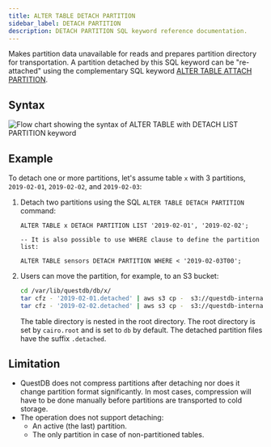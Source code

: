 ```yaml
---
title: ALTER TABLE DETACH PARTITION
sidebar_label: DETACH PARTITION
description: DETACH PARTITION SQL keyword reference documentation.
---
```


Makes partition data unavailable for reads and prepares partition directory for transportation. A partition detached by this SQL keyword can be "re-attached" using the complementary SQL keyword [ALTER TABLE ATTACH PARTITION](alter-table-attach-partition).

## Syntax

![Flow chart showing the syntax of ALTER TABLE with DETACH LIST PARTITION keyword](/img/docs/diagrams/alterTableDetachPartition.svg)

## Example

To detach one or more partitions, let's assume table `x` with 3 partitions, `2019-02-01`, `2019-02-02`, and `2019-02-03`:

1. Detach two partitions using the SQL `ALTER TABLE DETACH PARTITION` command:

    ```questdb-sql
    ALTER TABLE x DETACH PARTITION LIST '2019-02-01', '2019-02-02';

    -- It is also possible to use WHERE clause to define the partition list:

    ALTER TABLE sensors DETACH PARTITION WHERE < '2019-02-03T00';
    ```


2. Users can move the partition, for example, to an S3 bucket:

    ```bash
    cd /var/lib/questdb/db/x/
    tar cfz - '2019-02-01.detached' | aws s3 cp -  s3://questdb-internal/blobs/20190201.tar.gz
    tar cfz - '2019-02-02.detached' | aws s3 cp -  s3://questdb-internal/blobs/20190202.tar.gz
    ```
    The table directory is nested in the root directory. The root directory is set by `cairo.root` and is set to `db` by default. The detached partition files have the suffix `.detached`.

## Limitation

- QuestDB does not compress partitions after detaching nor does it change partition format significantly. In most cases, compression will have to be done manually before partitions are transported to cold storage.
- The operation does not support detaching:
    - An active (the last) partition.
    - The only partition in case of non-partitioned tables.
